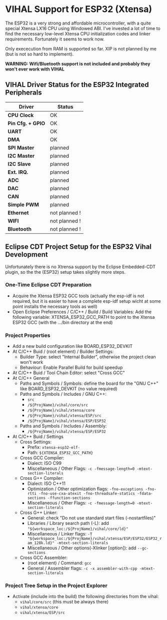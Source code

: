 # VIHAL Support for ESP32 (Xtensa)

The ESP32 is a very strong and affordable microcontroller, with a quite special Xtensa LX16 CPU using Windowed ABI.
I've invested a lot of time to find the necessary low-level Xtensa CPU initialization codes and linker requirements.
Fortunately it seems to work now. 

Only exececution from RAM is supported so far. XIP is not planned by me (but is not so hard to implement).

__WARNING: Wifi/Bluetooth support is not included and probably they won't ever work with VIHAL__

## VIHAL Driver Status for the ESP32 Integrated Peripherals

  Driver              | Status  |
----------------------|---------|
__CPU Clock__         | OK      |
__Pin Cfg. + GPIO__   | OK      |
__UART__              | OK      |
__DMA__               | OK      |
__SPI Master__        | planned |
__I2C Master__        | planned |
__I2C Slave__         | planned |
__Ext. IRQ.__         | planned |
__ADC__               | planned |
__DAC__               | planned |
__CAN__               | planned |
__Simple PWM__        | planned |
__Ethernet__          | not planned ! |
__WIFI__              | not planned ! |
__Bluetooth__         | not planned ! |

## Eclipse CDT Project Setup for the ESP32 Vihal Development

Unfortunately there is no Xtrensa support by the Eclipse Embedded-CDT plugin, so the the (ESP32) setup takes slightly more
steps.

### One-Time Eclipse CDT Preparation
- Acquire the Xtensa ESP32 GCC tools (actually the esp-idf is not required, but it is easier to have a complete
  esp-idf setup wicht at some point installs the necessary tools as well)
- Open Eclipse Preferences / C/C++ / Build / Build Variables: Add the following variable:
  XTENSA_ESP32_GCC_PATH to point to the Xtensa ESP32 GCC (with the .../bin directory at the end)
  
### Project Properties
- Add a new build configuration like BOARD_ESP32_DEVKIT
- At C/C++ Buid / (root element) / Builder Settings:
  - Builder Type: select "Internal Builder", otherwise the project clean won't work
  - Behaviour: Enable Parallel Build for build speedup
- At C/C++ Buid / Tool Chain Editor: select "Cross GCC"
- At C/C++ General
  - Paths and Symbols / Symbols: define the board for the "GNU C++" like BOARD_ESP32_DEVKIT (no value required)
  - Paths and Symbols / Includes / GNU C++: 
    - ```src```
    - ```/${ProjName}/vihal/core/src```
    - ```/${ProjName}/vihal/xtensa/core```
    - ```/${ProjName}/vihal/xtensa/ESP/src```
    - ```/${ProjName}/vihal/xtensa/ESP/ESP32```
  - Paths and Symbols / Includes / Assembly: 
    - ```/${ProjName}/vihal/xtensa/ESP/ESP32```
- At C/C++ Buid / Settings
  - Cross Settings:
    - Prefix: ```xtensa-esp32-elf-```
    - Path: ```${XTENSA_ESP32_GCC_PATH}```
  - Cross GCC Compiler:
    - Dialect: ISO C99
    - Miscellaneous / Other Flags: ```-c -fmessage-length=0 -mtext-section-literals```
  - Cross G++ Compiler:
    - Dialect: ISO C++11
    - Optimization / Other optimization flags: ```-fno-exceptions -fno-rtti -fno-use-cxa-atexit -fno-threadsafe-statics -fdata-sections -ffunction-sections```
    - Miscellaneous / Other Flags: ```-c -fmessage-length=0 -mtext-section-literals```
  - Cross G++ Linker:
    - General: check "Do not use standard start files (-nostartfiles)"
    - Libraries / Library search path (-L): add ``` "${workspace_loc:/${ProjName}/vihal/core/ld}" ```
    - Miscellaneous / Linker flags: ``` -T "${workspace_loc:/${ProjName}/vihal/xtensa/ESP/ESP32/ESP32_ram_128k.ld}" -mtext-section-literals ```
    - Miscellaneous / Other options(-Xlinker [option]): add ```--gc-sections```
  - Cross GCC Assembler:
    - (root element) / Command: ```gcc```
    - General / Assembler flags: ```-c -x assembler-with-cpp -mtext-section-literals```
### Project Tree Setup in the Project Explorer
- Activate (include into the build) the following directories from the vihal:
  - ```vihal/core/src``` (this must be always there)
  - ```vihal/xtensa/core```
  - ```vihal/xtensa/ESP/src```
